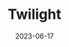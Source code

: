 ---
title: "Twilight"
excerpt: "Dreams and history interlace in silhouettes."
permalink: /voyage/prague/twilight
collection: prague
date: 2023-06-17
header:
  overlay_image: /prague/riegrovy-twilight-3v1.jpg
---